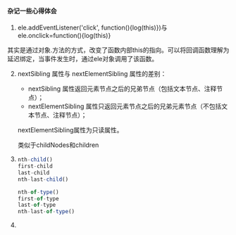 ####  杂记一些心得体会

1.  ele.addEventListener('click', function(){log(this)})与ele.onclick=function(){log(this)}

   其实是通过对象.方法的方式，改变了函数内部this的指向。可以将回调函数理解为延迟绑定，当事件发生时，通过ele对象调用了该函数。

2. nextSibling 属性与 nextElementSibling 属性的差别：

   - nextSibling 属性返回元素节点之后的兄弟节点（包括文本节点、注释节点）；
   - nextElementSibling 属性只返回元素节点之后的兄弟元素节点（不包括文本节点、注释节点）；

   nextElementSibling属性为只读属性。

   类似于childNodes和children

3. ```javascript
   nth-child()
   first-child
   last-child
   nth-last-child()
   
   nth-of-type()
   first-of-type
   last-of-type
   nth-last-of-type()
   
   ```

4. 